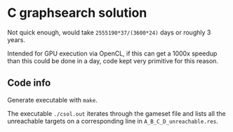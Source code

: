 # C graphsearch solution

Not quick enough, would take `2555190*37/(3600*24)` days or roughly 3 years.

Intended for GPU execution via OpenCL, if this can get a 1000x speedup than this could be done in a day, code kept very primitive for this reason.

## Code info

Generate executable with `make`.

The executable `./csol.out` iterates through the gameset file and lists all the unreachable targets on a corresponding line in `A_B_C_D_unreachable.res`.
